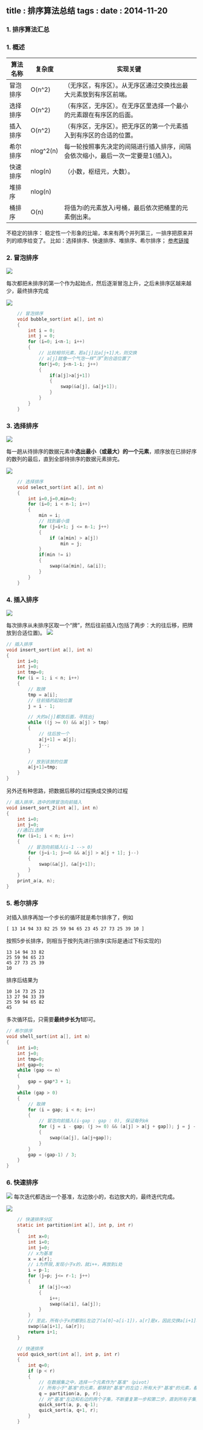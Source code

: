 title    : 排序算法总结
tags     : 
date     : 2014-11-20
---
<!--more-->
### 1. 排序算法汇总
### 1. 概述

|算法名称|复杂度|实现关键|
|-----------|----------------|----------------|  
|冒泡排序|O(n^2)|（无序区，有序区）。从无序区通过交换找出最大元素放到有序区前端。|
|选择排序|O(n^2)|（有序区，无序区）。在无序区里选择一个最小的元素跟在有序区的后面。|
|插入排序|O(n^2)|（有序区，无序区）。把无序区的第一个元素插入到有序区的合适的位置。|
|希尔排序|nlog^2(n)|每一轮按照事先决定的间隔进行插入排序，间隔会依次缩小，最后一次一定要是1(插入)。|
|快速排序|nlog(n)|（小数，枢纽元，大数）。|
|堆排序|nlog(n)||
|桶排序|O(n)|将值为i的元素放入i号桶，最后依次把桶里的元素倒出来。|

不稳定的排序：
稳定性一个形象的比喻，本来有两个并列第三，一排序把原来并列的顺序给变了。
比如：选择排序、快速排序、堆排序、希尔排序；
[参考链接](http://zh.wikipedia.org/wiki/%E6%8E%92%E5%BA%8F%E7%AE%97%E6%B3%95)
<!--more-->
### 2. 冒泡排序

![](http://yikun.github.io/assets/post/algorithm/sort/Bubble_sort_animation.gif)

每次都把未排序的第一个作为起始点，然后逐渐冒泡上升，之后未排序区越来越少，最终排序完成

![](http://yikun.github.io/assets/post/algorithm/sort/bubble_sort.png)

```C
	// 冒泡排序
	void bubble_sort(int a[], int n)
	{
		int i = 0;
		int j = 0;
		for (i=0; i<n-1; i++)
		{
			// 比较相邻元素，若a[j]比a[j+1]大，则交换
			// a[j]就像一个气泡一样“浮”到合适位置了
			for(j=0; j<n-1-i; j++)
			{
				if(a[j]>a[j+1])
				{
					swap(&a[j], &a[j+1]);
				}
			}
		}
	}
```

### 3. 选择排序

![](http://yikun.github.io/assets/post/algorithm/sort/Selection_sort_animation.gif)

每一趟从待排序的数据元素中**选出最小（或最大）的一个元素**，顺序放在已排好序的数列的最后，直到全部待排序的数据元素排完。

![](http://yikun.github.io/assets/post/algorithm/sort/select_sort.png)

```C
	// 选择排序
	void select_sort(int a[], int n)
	{
		int i=0,j=0,min=0;
		for (i=0; i < n-1; i++)
		{
			min = i;
			// 找到最小值
			for (j=i+1; j <= n-1; j++)
			{
				if (a[min] > a[j])
					min = j;
			}
			if(min != i)
			{
				swap(&a[min], &a[i]);
			}
		}
	}
```

### 4. 插入排序
![](http://yikun.github.io/assets/post/algorithm/sort/Insertion_sort_animation.gif)

每次排序从未排序区取一个“牌”，然后往前插入(包括了两步：大的往后移，把牌放到合适位置)。
![](http://yikun.github.io/assets/post/algorithm/sort/Insert-sort-animation.gif)

```C
// 插入排序
void insert_sort(int a[], int n)
{
	int i=0;
	int j=0;
	int tmp=0;
	for (i = 1; i < n; i++)
	{
		// 取牌
		tmp = a[i];
		// 往前插的起始位置
		j = i - 1;

		// 大的a[j]都放后面，寻找出j
		while ((j >= 0) && a[j] > tmp)
		{
			// 往后放一个
			a[j+1] = a[j];
			j--;
		}

		// 放到该放的位置
		a[j+1]=tmp;
	}
}
```

另外还有种思路，把数据后移的过程换成交换的过程

```C
// 插入排序，选中的牌冒泡向前插入
void insert_sort_2(int a[], int n)
{
	int i=0;
	int j=0;
	//通过i选牌
	for (i=1; i < n; i++)
	{
		// 冒泡向前插入(i-1 --> 0)
		for (j=i-1; j>=0 && a[j] > a[j + 1]; j--)
		{
			swap(&a[j], &a[j+1]);
		}
	}
	print_a(a, n);
}
````

### 5. 希尔排序
对插入排序再加一个步长的循环就是希尔排序了，例如
```
[ 13 14 94 33 82 25 59 94 65 23 45 27 73 25 39 10 ]
```
按照5步长排序，则相当于按列先进行排序(实际是通过下标实现的)
```
13 14 94 33 82
25 59 94 65 23
45 27 73 25 39
10
```
排序后结果为
```
10 14 73 25 23
13 27 94 33 39
25 59 94 65 82
45
```
多次循环后，只需要**最终步长为1**即可。

```C
// 希尔排序
void shell_sort(int a[], int n)
{
	int i=0;
	int j=0;
	int tmp=0;
	int gap=0;
	while (gap <= n)
	{
		gap = gap*3 + 1;
	}
	while (gap > 0)
	{
		// 取牌
		for (i = gap; i < n; i++)
		{
			// 冒泡向前插入(i-gap : gap : 0), 保证每列ok
			for (j = i - gap; (j >= 0) && (a[j] > a[j + gap]); j = j - gap)
			{
				swap(&a[j], &a[j+gap]);
			}
		}
		gap = (gap-1) / 3;
	}
}
```

### 6. 快速排序

![](http://yikun.github.io/assets/post/algorithm/sort/quicksort.gif)
每次迭代都选出一个基准，左边放小的，右边放大的，最终迭代完成。

![](http://yikun.github.io/assets/post/algorithm/sort/quick_sort.png)


```C
	// 快速排序分区
	static int partition(int a[], int p, int r)
	{
		int x=0;
		int i=0;
		int j=0;
		// x为基准
		x = a[r];
		// i为界限,发现小于x的，就i++，再放到i处
		i = p-1;
		for (j=p; j<= r-1; j++)
		{
			if (a[j]<=x)
			{
				i++;
				swap(&a[i], &a[j]);
			}
		}
		// 至此，所有小于x的都到i左边了(a[0]~a[i-1])，a[r]是x，因此交换a[i+1]和a[r]
		swap(&a[i+1], &a[r]);
		return i+1;
	}

	// 快速排序
	void quick_sort(int a[], int p, int r)
	{
		int q=0;
		if (p < r)
		{
			// 在数据集之中，选择一个元素作为"基准"（pivot）
			// 所有小于"基准"的元素，都移到"基准"的左边；所有大于"基准"的元素，都移到"基准"的右边
			q = partition(a, p, r);
			// 对"基准"左边和右边的两个子集，不断重复第一步和第二步，直到所有子集只剩下一个元素为止。
			quick_sort(a, p, q-1);
			quick_sort(a, q+1, r);
		}
	}
```
